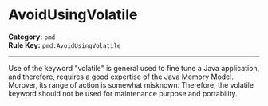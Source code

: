 # AvoidUsingVolatile
**Category:** `pmd`<br/>
**Rule Key:** `pmd:AvoidUsingVolatile`<br/>


-----

Use of the keyword "volatile" is general used to fine tune a Java application, and therefore, requires a good expertise of the Java Memory Model. Morover, its range of action is somewhat misknown. Therefore, the volatile keyword should not be used for maintenance purpose and portability.
